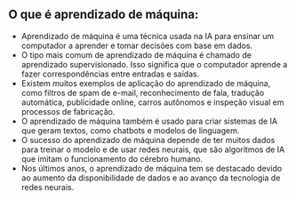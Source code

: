 ## O que é aprendizado de máquina:

- Aprendizado de máquina é uma técnica usada na IA para ensinar um computador a aprender e tomar decisões com base em dados.
- O tipo mais comum de aprendizado de máquina é chamado de aprendizado supervisionado. Isso significa que o computador aprende a fazer correspondências entre entradas e saídas.
- Existem muitos exemplos de aplicação do aprendizado de máquina, como filtros de spam de e-mail, reconhecimento de fala, tradução automática, publicidade online, carros autônomos e inspeção visual em processos de fabricação.
- O aprendizado de máquina também é usado para criar sistemas de IA que geram textos, como chatbots e modelos de linguagem.
- O sucesso do aprendizado de máquina depende de ter muitos dados para treinar o modelo e de usar redes neurais, que são algoritmos de IA que imitam o funcionamento do cérebro humano.
- Nos últimos anos, o aprendizado de máquina tem se destacado devido ao aumento da disponibilidade de dados e ao avanço da tecnologia de redes neurais.